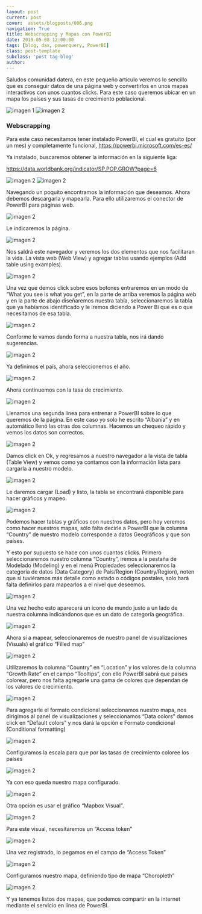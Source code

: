 ```yaml
---
layout: post
current: post
cover:  assets/blogposts/006.png
navigation: True
title: Webscrapping y Mapas con PowerBI
date: 2019-05-08 12:00:00
tags: [blog, dax, powerquery, PowerBI]
class: post-template
subclass: 'post tag-blog'
author: 
---
```


Saludos comunidad datera, en este pequeño artículo veremos lo sencillo que es conseguir datos de una página web y convertirlos en unos mapas interactivos con unos cuantos clicks.
Para este caso queremos ubicar en un mapa los países y sus tasas de crecimiento poblacional. 

![imagen 1](../assets/blogposts/006_imagen_1.png)
![imagen 2](../assets/blogposts/006_imagen_2.png)

### Webscrapping
Para este caso necesitamos tener instalado PowerBI, el cual es gratuito (por un mes) y completamente funcional, https://powerbi.microsoft.com/es-es/

Ya instalado, buscaremos obtener la información en la siguiente liga:

https://data.worldbank.org/indicator/SP.POP.GROW?page=6

![imagen 2](../assets/blogposts/006_imagen_3.png)
![imagen 2](../assets/blogposts/006_imagen_4.png)

Navegando un poquito encontramos la información que deseamos. Ahora debemos descargarla y mapearla.
Para ello utilizaremos el conector de PowerBI para páginas web.

![imagen 2](../assets/blogposts/006_imagen_5.png)

Le indicaremos la página.

![imagen 2](../assets/blogposts/006_imagen_6.png)


Nos saldrá este navegador y veremos los dos elementos que nos facilitaran la vida. La vista web (Web View) y agregar tablas usando ejemplos (Add table using examples).

![imagen 2](../assets/blogposts/006_imagen_7.png)

Una vez que demos click sobre esos botones entraremos en un modo de “What you see is what you get”, en la parte de arriba veremos la página web y en la parte de abajo diseñaremos nuestra tabla, seleccionaremos la tabla que ya habíamos identificado y le iremos diciendo a Power Bi que es o que necesitamos de esa tabla.

![imagen 2](../assets/blogposts/006_imagen_8.png)

Conforme le vamos dando forma a nuestra tabla, nos irá dando sugerencias.

![imagen 2](../assets/blogposts/006_imagen_9.png)

Ya definimos el país, ahora seleccionemos el año.

![imagen 2](../assets/blogposts/006_imagen_10.png)

Ahora continuemos con la tasa de crecimiento.

![imagen 2](../assets/blogposts/006_imagen_11.png)

Llenamos una segunda línea para entrenar a PowerBI sobre lo que queremos de la página. En este caso yo solo he escrito “Albania” y en automático llenó las otras dos columnas. Hacemos un chequeo rápido y vemos los datos son correctos.

![imagen 2](../assets/blogposts/006_imagen_12.png)

Damos click en Ok, y regresamos a nuestro navegador a la vista de tabla (Table View) y vemos como ya contamos con la información lista para cargarla a nuestro modelo.

![imagen 2](../assets/blogposts/006_imagen_13.png)

Le daremos cargar (Load) y listo, la tabla se encontrará disponible para hacer gráficos y mapeo.

![imagen 2](../assets/blogposts/006_imagen_14.png)

Podemos hacer tablas y gráficos con nuestros datos, pero hoy veremos como hacer nuestros mapas, sólo falta decirle a PowerBI que la columna “Country” de nuestro modelo corresponde a datos Geográficos y que son países.

Y esto por supuesto se hace con unos cuantos clicks.
Primero seleccionaremos nuestro columna “Country”, iremos a la pestaña de Modelado (Modeling) y en el menú Propiedades seleccionaremos la categoría de datos (Data Category) de País/Region (Country/Region), noten que si tuviéramos más detalle como estado o códigos postales, solo hará falta definirlos para mapearlos a el nivel que deseemos.

![imagen 2](../assets/blogposts/006_imagen_15.png)

Una vez hecho esto aparecerá un icono de mundo justo a un lado de nuestra columna indicándonos que es un dato de categoría geográfica.

![imagen 2](../assets/blogposts/006_imagen_16.png)

Ahora sí a mapear, seleccionaremos de nuestro panel de visualizaciones (Visuals) el gráfico “Filled map”

![imagen 2](../assets/blogposts/006_imagen_17.png)

Utilizaremos la columna “Country” en “Location” y los valores de la columna “Growth Rate” en el campo “Tooltips”, con ello PowerBI sabrá que países colorear, pero nos falta agregarle una gama de colores que dependan de los valores de crecimiento.

![imagen 2](../assets/blogposts/006_imagen_18.png)

Para agregarle el formato condicional seleccionamos nuestro mapa, nos dirigimos al panel de visualizaciones y seleccionamos “Data colors” damos click en “Default colors” y nos dará la opción e Formato condicional (Conditional formatting)

![imagen 2](../assets/blogposts/006_imagen_19.png)

Configuramos la escala para que por las tasas de crecimiento coloree los países 

![imagen 2](../assets/blogposts/006_imagen_20.png)

Ya con eso queda nuestro mapa configurado.

![imagen 2](../assets/blogposts/006_imagen_21.png)


Otra opción es usar el gráfico “Mapbox Visual”.

![imagen 2](../assets/blogposts/006_imagen_22.png)

Para este visual, necesitaremos un “Access token”

![imagen 2](../assets/blogposts/006_imagen_23.png)

Una vez registrado, lo pegamos en el campo de “Access Token”

![imagen 2](../assets/blogposts/006_imagen_24.png)

Configuramos nuestro mapa, definiendo tipo de mapa “Choropleth”

![imagen 2](../assets/blogposts/006_imagen_25.png)

Y ya tenemos listos dos mapas, que podemos compartir en la internet mediante el servicio en línea de PowerBI.
